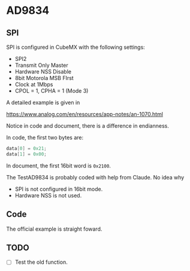 # AD9834

## SPI

SPI is configured in CubeMX with the following settings:

- SPI2
- Transmit Only Master
- Hardware NSS Disable
- 8bit Motorola MSB FIrst
- Clock at 1Mbps
- CPOL = 1, CPHA = 1 (Mode 3)

A detailed example is given in

https://www.analog.com/en/resources/app-notes/an-1070.html

Notice in code and document, there is a difference in endianness.

In code, the first two bytes are:

```c
data[0] = 0x21;
data[1] = 0x00;
```

In document, the first 16bit word is `0x2100`.

The TestAD9834 is probably coded with help from Claude. No idea
why

- SPI is not configured in 16bit mode.
- Hardware NSS is not used.

## Code

The official example is straight foward.

## TODO

- [ ] Test the old function.